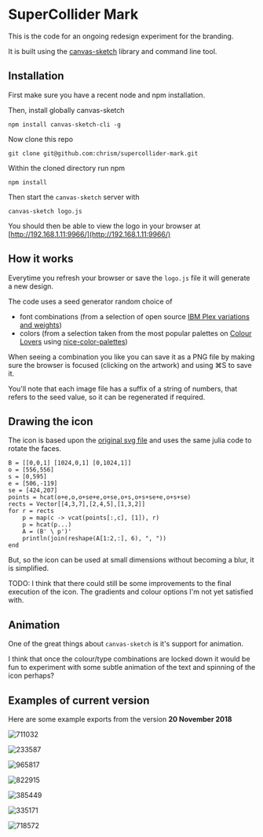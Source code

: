 # SuperCollider Mark

This is the code for an ongoing redesign experiment for the branding.

It is built using the [canvas-sketch](https://github.com/mattdesl/canvas-sketch) library and command line tool.

## Installation

First make sure you have a recent node and npm installation.

Then, install globally canvas-sketch 

```
npm install canvas-sketch-cli -g
```

Now clone this repo

```
git clone git@github.com:chrism/supercollider-mark.git
```

Within the cloned directory run npm

```
npm install
```

Then start the `canvas-sketch` server with

```
canvas-sketch logo.js
```

You should then be able to view the logo in your browser at [http://192.168.1.11:9966/](http://192.168.1.11:9966/)

## How it works

Everytime you refresh your browser or save the `logo.js` file it will generate a new design.

The code uses a seed generator random choice of

- font combinations (from a selection of open source [IBM Plex variations and weights](https://www.ibm.com/plex/))
- colors (from a selection taken from the most popular palettes on [Colour Lovers](http://colourlovers.com/) using [nice-color-palettes](https://github.com/Jam3/nice-color-palettes))

When seeing a combination you like you can save it as a PNG file by making sure the browser is focused (clicking on the artwork) and using ⌘S to save it.

You'll note that each image file has a suffix of a string of numbers, that refers to the seed value, so it can be regenerated if required.

## Drawing the icon

The icon is based upon the [original svg file](https://github.com/supercollider/supercollider/blob/develop/icons/sc_logo.svg) and uses the same julia code to rotate the faces.

```
B = [[0,0,1] [1024,0,1] [0,1024,1]]
o = [556,556]
s = [0,595]
e = [506,-119]
se = [424,207]
points = hcat(o+e,o,o+se+e,o+se,o+s,o+s+se+e,o+s+se)
rects = Vector[[4,3,7],[2,4,5],[1,3,2]]
for r = rects
    p = map(c -> vcat(points[:,c], [1]), r)
    p = hcat(p...)
    A = (B' \ p')'
    println(join(reshape(A[1:2,:], 6), ", "))
end
```

But, so the icon can be used at small dimensions without becoming a blur, it is simplified.

TODO: I think that there could still be some improvements to the final execution of the icon. The gradients and colour options I'm not yet satisfied with.

## Animation

One of the great things about `canvas-sketch` is it's support for animation.

I think that once the colour/type combinations are locked down it would be fun to experiment with some subtle animation of the text and spinning of the icon perhaps?

## Examples of current version

Here are some example exports from the version **20 November 2018**

![711032](comps/2018.11.20-16.30.42-711032.png)

![233587](comps/2018.11.20-16.31.35-233587.png)

![965817](comps/2018.11.20-16.32.45-965817.png)

![822915](comps/2018.11.20-16.32.59-822915.png)

![385449](comps/2018.11.20-16.36.04-385449.png)

![335171](comps/2018.11.20-16.38.05-335171.png)

![718572](comps/2018.11.20-16.39.51-718572.png)



